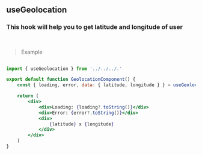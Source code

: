 ## useGeolocation

### This hook will help you to get latitude and longitude of user

<br />

> Example

```jsx
 
import { useGeolocation } from '../../../.'

export default function GeolocationComponent() {
    const { loading, error, data: { latitude, longitude } } = useGeolocation(null);

    return (
        <div>
            <div>Loading: {loading?.toString()}</div>
            <div>Error: {error?.toString()}</div>
            <div>
                {latitude} x {longitude}
            </div>
        </div>
    )
}

```
